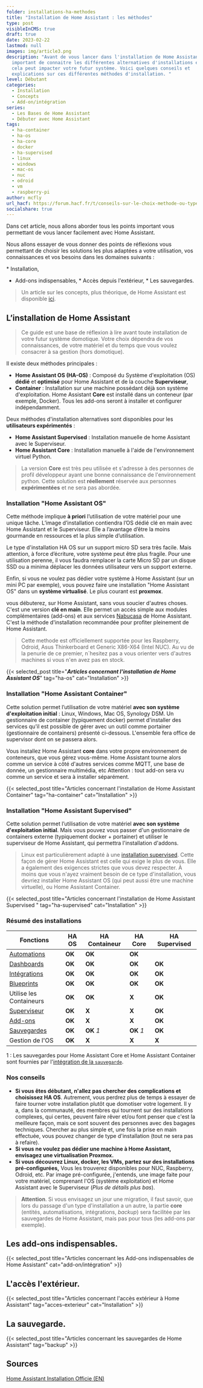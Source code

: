 ```yaml
---
folder: installations-ha-methodes
title: "Installation de Home Assistant : les méthodes"
type: post
visibleInCMS: true
draft: true
date: 2023-02-22
lastmod: null
images: img/article3.png
description: "Avant de vous lancer dans l'installation de Home Assistant, il est
  important de connaitre les différentes alternatives d'installations et comment
  cela peut impacter votre futur système. Voici quelques conseils et
  explications sur ces différentes méthodes d'installation. "
level: Débutant
categories:
  - Installation
  - Concepts
  - Add-on/intégration
series:
  - Les Bases de Home Assistant
  - Débuter avec Home Assistant
tags:
  - ha-container
  - ha-os
  - ha-core
  - docker
  - ha-supervised
  - linux
  - windows
  - mac-os
  - nuc
  - odroid
  - vm
  - raspberry-pi
author: mcfly
url_hacf: https://forum.hacf.fr/t/conseils-sur-le-choix-methode-ou-type-dinstallation/2068
socialshare: true
---
```

Dans cet article, nous allons aborder tous les points important vous permettant de vous lancer facilement avec Home Assistant.

N﻿ous allons essayer de vous donner des points de réflexions vous permettant de choisir les solutions les plus adaptées a votre utilisation, vos connaissances et vos besoins dans les domaines suivants :

*﻿ Installation,
* A﻿dd-ons indispensables, 
*﻿ Accès depuis l'extérieur,
*﻿ Les sauvegardes.

>Un article sur les concepts, plus théorique, de Home Assistant est disponible [ici](/blog/concepts-home-assistant).

## L’installation de Home Assistant

>Ce guide est une base de réflexion à lire avant toute installation de votre futur système domotique. Votre choix dépendra de vos connaissances, de votre matériel et du temps que vous voulez consacrer à sa gestion (hors domotique).

Il existe deux méthodes principales :

* **Home Assistant OS (HA-OS)** : Composé du Système d'exploitation (OS) **dédié** et **optimisé** pour Home Assistant et de la couche **Superviseur**,
* **Container** : Installation sur une machine possédant déjà son système d'exploitation. Home Assistant **Core** est installé dans un conteneur (par exemple, Docker). Tous les add-ons seront à installer et configurer indépendamment.

Deux méthodes d'installation alternatives sont disponibles pour les **utilisateurs expérimentés** :

* **Home Assistant Supervised** : Installation manuelle de home Assistant avec le Superviseur.
* **Home Assistant Core** : Installation manuelle à l'aide de l'environnement virtuel Python.

>La version **Core** est très peu utilisée et s'adresse à des personnes de profil développeur ayant une bonne connaissance de l'environnement python. Cette solution est **réellement** réservée aux personnes **expérimentées** et ne sera pas abordée.

### Installation "Home Assistant OS"

Cette méthode implique **à priori** l’utilisation de votre matériel pour une unique tâche. L’image d’installation contiendra l’OS dédié clé en main avec Home Assistant et le Superviseur.
Elle a l’avantage d’être la moins gourmande en ressources et la plus simple d’utilisation.

Le type d'installation HA OS sur un support micro SD sera très facile. Mais attention, à force d’écriture, votre système peut être plus fragile. Pour une utilisation perenne, il vous faudra remplacer la carte Micro SD par un disque SSD ou a minima déplacer les données utilisateur vers un support externe.

Enfin, si vous ne voulez pas dédier votre système à Home Assistant (sur un mini PC par exemple), vous pouvez faire une installation "Home Assistant OS" dans un **système virtualisé**. Le plus courant est **proxmox**.

vous débuterez, sur Home Assistant, sans vous soucier d'autres choses. C'est une version **clé en main**. Elle permet un accès simple aux modules complémentaires (add-ons) et aux services [Nabucasa](https://www.nabucasa.com/) de Home Assistant. C'est la méthode d'installation recommandée pour profiter pleinement de Home Assistant.

>Cette methode est officiellement supportée pour les Raspberry, Odroid, Asus Thinkerboard et Generic X86-X64 (Intel NUC). Au vu de la penurie de ce premier, n´hesitez pas a vous orienter vers d'autres machines si vous n'en avez pas en stock.

{{< selected_post title="***Articles concernant l'installation de Home Assistant OS***" tag="ha-os" cat="Installation" >}}

### Installation "Home Assistant Container"

Cette solution permet l’utilisation de votre matériel **avec son système d'exploitation initial** : Linux, Windows, Mac OS, Synology DSM.
Un gestionnaire de container (typiquement docker) permet d'installer des services qu'il est possible de gérer avec un outil comme portainer (gestionnaire de containers) présenté ci-dessous. L'ensemble fera office de supervisor dont on se passera alors.

Vous installez Home Assistant **core** dans votre propre environnement de conteneurs, que vous gérez vous-même.
Home Assistant tourne alors comme un service à côté d'autres services comme MQTT, une base de donnée, un gestionnaire multimédia, etc 
Attention : tout add-on sera vu comme un service et sera à installer séparément.

{{< selected_post title="Articles concernant l'installation de Home Assistant Container" tag="ha-container" cat="Installation" >}}

### Installation "Home Assistant Supervised"

Cette solution permet l’utilisation de votre matériel **avec son système d'exploitation initial**. Mais vous pouvez vous passer d'un gestionnaire de containers externe (typiquement docker + portainer) et utiliser le superviseur de Home Assistant, qui permettra l'installation d'addons.

>Linux est particulièrement adapté à une [installation supervised](https://github.com/home-assistant/supervised-installer). Cette façon de gérer Home Assistant est celle qui exige le plus de vous. Elle a également des exigences strictes que vous devez respecter. À moins que vous n'ayez vraiment besoin de ce type d'installation, vous devriez installer Home Assistant OS (qui peut aussi être une machine virtuelle), ou Home Assistant Container.

{{< selected_post title="Articles concernant l'installation de Home Assistant Supervised " tag="ha-supervised" cat="Installation" >}}

### Résumé des installations

| Fonctions                                                                             | HA OS  | HA Containeur | HA Core    | HA Supervised |
| ------------------------------------------------------------------------------------- | ------ | ------------- | ---------- | ------------- |
| [Automations](https://www.home-assistant.io/docs/automation)                          | **OK** | **OK**        | **OK**     |               |
| [Dashboards](https://www.home-assistant.io/dashboards)                                | **OK** | **OK**        | **OK**     | **OK**        |
| [Intégrations](https://www.home-assistant.io/integrations)                            | **OK** | **OK**        | **OK**     | **OK**        |
| [Blueprints](https://www.home-assistant.io/docs/blueprint)                            | **OK** | **OK**        | **OK**     | **OK**        |
| Utilise les Containeurs                                                               | **OK** | **OK**        | **X**      | **OK**        |
| [Superviseur](https://www.home-assistant.io/docs/glossary/#home-assistant-supervisor) | **OK** | **X**         | **X**      | **OK**        |
| [Add-ons](https://www.home-assistant.io/addons)                                       | **OK** | **X**         | **X**      | **OK**        |
| [Sauvegardes](https://www.home-assistant.io/common-tasks/os/#backups)                 | **OK** | **OK** *1*    | **OK** *1* | **OK**        |
| Gestion de l'OS                                                                       | **OK** | **X**         | **X**      | **X**         |

1 : Les sauvegardes pour Home Assistant Core et Home Assistant Container sont fournies par l'[intégration de la `sauvegarde`](https://www.home-assistant.io/integrations/backup).

### Nos conseils

* **Si vous êtes débutant, n'allez pas chercher des complications et choisissez HA OS**. Autrement, vous perdrez plus de temps à essayer de faire tourner votre installation plutôt que domotiser votre logement. Il y a, dans la communauté, des membres qui tournent sur des installations complexes, qui certes, peuvent faire rêver et/ou font penser que c'est la meilleure façon, mais ce sont souvent des personnes avec des bagages techniques. Chercher au plus simple et, une fois la prise en main effectuée, vous pouvez changer de type d'installation (tout ne sera pas à refaire).
* **S﻿i vous ne voulez pas dédier une machine à Home Assistant, envisagez une virtualisation Proxmox.**
* **Si vous découvrez Linux, docker, les VMs, partez sur des installations pré-configurées,** Vous les trouverez disponibles pour NUC, Raspberry, Odroid, etc. Par image pré-configurée, j'entends, une image faite pour votre matériel, comprenant l'OS (système exploitation) et Home Assistant avec le Superviseur (*Plus de détails plus bas*).

>**Attention**. Si vous envisagez un jour une migration, il faut savoir, que lors du passage d'un type d'installation a un autre, la partie **core** (entités, automatisations, intégrations, *backup*) sera facilitée par les sauvegardes de Home Assistant, mais pas pour tous (les add-ons par exemple).

## Les add-ons indispensables.

{{< selected_post title="Articles concernant les Add-ons indispensables de Home Assistant" cat="add-on/intégration" >}}


## L'accès l'extérieur.


{{< selected_post title="Articles concernant l'accès extérieur à Home Assistant" tag="acces-exterieur" cat="Installation" >}}

## La sauvegarde.

{{< selected_post title="Articles concernant les sauvegardes de Home Assistant" tag="backup" >}}

## Sources

[Home Assistant Installation Officie (EN)](https://www.home-assistant.io/installation/)